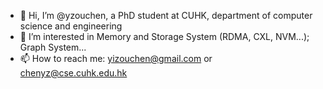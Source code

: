 - 👋 Hi, I’m @yzouchen, a PhD student at CUHK, department of computer science and engineering
- 👀 I’m interested in Memory and Storage System (RDMA, CXL, NVM...); Graph System...
- 📫 How to reach me: yizouchen@gmail.com or chenyz@cse.cuhk.edu.hk

<!---
yzouchen/yzouchen is a ✨ special ✨ repository because its `README.md` (this file) appears on your GitHub profile.
You can click the Preview link to take a look at your changes.
--->
